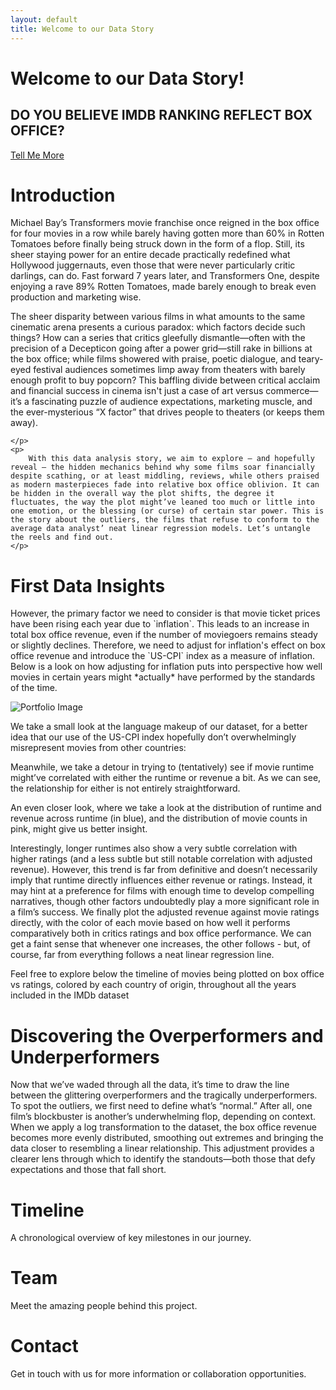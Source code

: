 ```yaml
---
layout: default
title: Welcome to our Data Story
---
```


<div class="homepage">
    <div class="content">
        <h1>Welcome to our Data Story!</h1>
        <h2>DO YOU BELIEVE IMDB RANKING REFLECT BOX OFFICE?</h2>
        <a href="#about" class="btn btn1">Tell Me More</a>
    </div>
</div>

<div id="introduction" class="section">
    <h1>Introduction</h1>
    <p>
        Michael Bay’s Transformers movie franchise once reigned in the box office for four movies in a row while barely having gotten more than 60% in Rotten Tomatoes before finally being struck down in the form of a flop. Still, its sheer staying power for an entire decade practically redefined what Hollywood juggernauts, even those that were never particularly critic darlings, can do. Fast forward 7 years later, and Transformers One, despite enjoying a rave 89% Rotten Tomatoes, made barely enough to break even production and marketing wise.
    </p>
    <p>
        The sheer disparity between various films in what amounts to the same cinematic arena presents a curious paradox: which factors decide such things? How can a series that critics gleefully dismantle—often with the precision of a Decepticon going after a power grid—still rake in billions at the box office; while films showered with praise, poetic dialogue, and teary-eyed festival audiences sometimes limp away from theaters with barely enough profit to buy popcorn? This baffling divide between critical acclaim and financial success in cinema isn't just a case of art versus commerce—it’s a fascinating puzzle of audience expectations, marketing muscle, and the ever-mysterious “X factor” that drives people to theaters (or keeps them away).

    </p>
    <p>
        With this data analysis story, we aim to explore – and hopefully reveal – the hidden mechanics behind why some films soar financially despite scathing, or at least middling, reviews, while others praised as modern masterpieces fade into relative box office oblivion. It can be hidden in the overall way the plot shifts, the degree it fluctuates, the way the plot might’ve leaned too much or little into one emotion, or the blessing (or curse) of certain star power. This is the story about the outliers, the films that refuse to conform to the average data analyst’ neat linear regression models. Let’s untangle the reels and find out.
    </p>
</div>


<!-- Portfolio Section -->
<div id="portfolio" class="section">
    <h1>First Data Insights</h1>
    <p>
        However, the primary factor we need to consider is that movie ticket prices have been rising each year due to `inflation`. This leads to an increase in total box office revenue, even if the number of moviegoers remains steady or slightly declines. Therefore, we need to adjust for inflation's effect on box office revenue and introduce the `US-CPI` index as a measure of inflation. Below is a look on how adjusting for inflation puts into perspective how well movies in certain years might *actually* have performed by the standards of the time.
    </p>
    <img src="{{ '/assets/images/fig_1.jpg' | relative_url }}" alt="Portfolio Image" class="section-image">
    <p>
        We take a small look at the language makeup of our dataset, for a better idea that our use of the US-CPI index hopefully don’t overwhelmingly misrepresent movies from other countries:
    </p>
    <p>
        Meanwhile, we take a detour in trying to (tentatively) see if movie runtime might’ve correlated with either the runtime or revenue a bit. As we can see, the relationship for either is not entirely straightforward. 
    </p>
    <p>
        An even closer look, where we take a look at the distribution of runtime and revenue across runtime (in blue), and the distribution of movie counts in pink, might give us better insight.
    </p>
    <p>
        Interestingly, longer runtimes also show a very subtle correlation with higher ratings (and a less subtle but still notable correlation with adjusted revenue). However, this trend is far from definitive and doesn’t necessarily imply that runtime directly influences either revenue or ratings. Instead, it may hint at a preference for films with enough time to develop compelling narratives, though other factors undoubtedly play a more significant role in a film’s success. 
        We finally plot the adjusted revenue against movie ratings directly, with the color of each movie based on how well it performs comparatively both in critics ratings and box office performance. We can get a faint sense that whenever one increases, the other follows - but, of course, far from everything follows a neat linear regression line.
    </p>
    <p>
        Feel free to explore below the timeline of movies being plotted on box office vs ratings, colored by each country of origin, throughout all the years included in the IMDb dataset
    </p>
</div>

<!-- About Section -->
<div id="about" class="section">
    <h1>Discovering the Overperformers and Underperformers</h1>
    <p>
        Now that we’ve waded through all the data, it’s time to draw the line between the glittering overperformers and the tragically underperformers. To spot the outliers, we first need to define what’s “normal.” After all, one film’s blockbuster is another’s underwhelming flop, depending on context.
        When we apply a log transformation to the dataset, the box office revenue becomes more evenly distributed, smoothing out extremes and bringing the data closer to resembling a linear relationship. This adjustment provides a clearer lens through which to identify the standouts—both those that defy expectations and those that fall short.
    </p>
</div>

<!-- Timeline Section -->
<div id="timeline" class="section">
    <h1>Timeline</h1>
    <p>
        A chronological overview of key milestones in our journey.
    </p>
</div>

<!-- Team Section -->
<div id="team" class="section">
    <h1>Team</h1>
    <p>
        Meet the amazing people behind this project.
    </p>
</div>

<!-- Contact Section -->
<div id="contact" class="section">
    <h1>Contact</h1>
    <p>
        Get in touch with us for more information or collaboration opportunities.
    </p>
</div>
